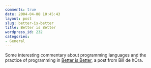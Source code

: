 ```yaml
---
comments: true
date: 2004-04-08 10:45:43
layout: post
slug: better-is-better
title: Better is Better
wordpress_id: 232
categories:
- General
---
```


Some interesting commentary about programming languages and the practice of programming in [Better is Better](http://www.dehora.net/journal/archives/000423.html), a post from Bill de hÓra.
